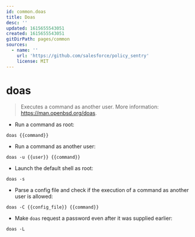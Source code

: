 ```yaml
---
id: common.doas
title: Doas
desc: ''
updated: 1615655543051
created: 1615655543051
gitDirPath: pages/common
sources:
  - name: ''
    url: 'https://github.com/salesforce/policy_sentry'
    license: MIT
---
```

# doas

> Executes a command as another user.
> More information: <https://man.openbsd.org/doas>.

- Run a command as root:

`doas {{command}}`

- Run a command as another user:

`doas -u {{user}} {{command}}`

- Launch the default shell as root:

`doas -s`

- Parse a config file and check if the execution of a command as another user is allowed:

`doas -C {{config_file}} {{command}}`

- Make `doas` request a password even after it was supplied earlier:

`doas -L`

